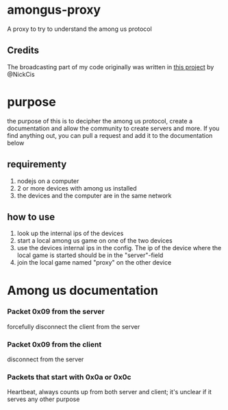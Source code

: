# amongus-proxy
A proxy to try to understand the among us protocol
## Credits
The broadcasting part of my code originally was written in  [this project](https://github.com/NickCis/among-us-proxy) by @NickCis
# purpose
the purpose of this is to decipher the among us protocol, create a documentation and allow the community to create servers and more. If you find anything out, you can pull a request and add it to the documentation below
## requirementy
1. nodejs on a computer
2. 2 or more devices with among us installed
3. the devices and the computer are in the same network
## how to use
1. look up the internal ips of the devices
2. start a local among us game on one of the two devices
3. use the devices internal ips in the config. The ip of the device where the local game is started should be in the "server"-field
4. join the local game named "proxy" on the other device
# Among us documentation
### Packet 0x09 from the server
forcefully disconnect the client from the server
### Packet 0x09 from the client
disconnect from the server
### Packets that start with 0x0a or 0x0c
Heartbeat, always counts up from both server and client; it's unclear if it serves any other purpose
